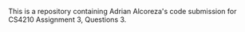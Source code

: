 This is a repository containing Adrian Alcoreza's code submission for CS4210 Assignment 3, Questions 3.
